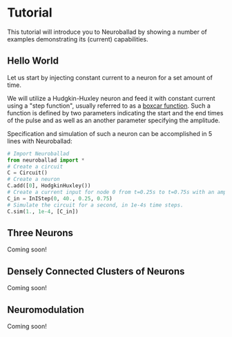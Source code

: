 # Tutorial

This tutorial will introduce you to Neuroballad by showing a number of examples demonstrating its (current) capabilities.

## Hello World
Let us start by injecting constant current to a neuron for a set amount of time.

We will utilize a Hudgkin-Huxley neuron and feed it with constant current using a "step function", usually referred to as a [boxcar function](https://en.wikipedia.org/wiki/Boxcar_function). Such a function is defined by two parameters indicating the start and the end times of the pulse and as well as an another parameter specifying the amplitude.

Specification and simulation of such a neuron can be accomplished in 5 lines with Neuroballad:
``` python
# Import Neuroballad
from neuroballad import *
# Create a circuit
C = Circuit()
# Create a neuron
C.add([0], HodgkinHuxley())
# Create a current input for node 0 from t=0.25s to t=0.75s with an amplitude of 40mA.
C_in = InIStep(0, 40., 0.25, 0.75)
# Simulate the circuit for a second, in 1e-4s time steps.
C.sim(1., 1e-4, [C_in])
```
## Three Neurons

Coming soon!

## Densely Connected Clusters of Neurons

Coming soon!

## Neuromodulation

Coming soon!
